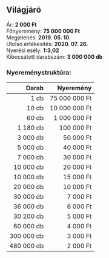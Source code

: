 ## Világjáró

Ár: **2 000 Ft**<br/>
Főnyeremény: **75 000 000 Ft**<br/>
Megjelenés: **2019. 05. 10.**<br/>
Utolsó értékesítés: **2020. 07. 26.**<br/>
Nyerési esély: **1:3,02**<br/>
Kibocsátott darabszám: **3 000 000 db**<br/>

### Nyereménystruktúra:
Darab|Nyeremény
---:|---:
1 db|75 000 000 Ft
10 db|10 000 000 Ft
60 db|1 000 000 Ft
1 180 db|100 000 Ft
3 000 db|50 000 Ft
5 000 db|40 000 Ft
7 000 db|30 000 Ft
10 000 db|20 000 Ft
10 000 db|15 000 Ft
20 000 db|10 000 Ft
30 000 db|7 000 Ft
36 000 db|6 000 Ft
30 200 db|5 000 Ft
60 000 db|4 000 Ft
300 000 db|3 000 Ft
480 000 db|2 000 Ft
